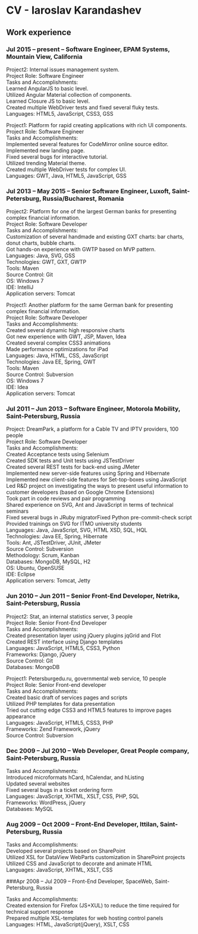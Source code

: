 # CV - Iaroslav Karandashev

## Work experience

### Jul 2015 – present – Software Engineer, EPAM Systems, Mountain View, California

Project2: Internal issues management system.  
Project Role: Software Engineer  
Tasks and Accomplishments:  
Learned AngularJS to basic level.  
Utilized Angular Material collection of components.  
Learned Closure JS to basic level.  
Created multiple WebDriver tests and fixed several fluky tests.  
Languages: HTML5, JavaScript, CSS3, GSS  

Project1: Platform for rapid creating applications with rich UI components.  
Project Role: Software Engineer  
Tasks and Accomplishments:  
Implemented several features for CodeMirror online source editor.  
Implemented new landing page.  
Fixed several bugs for interactive tutorial.  
Utilized trending Material theme.  
Created multiple WebDriver tests for complex UI.  
Languages: GWT, Java, HTML5, JavaScript, GSS  

### Jul 2013 – May 2015 – Senior Software Engineer, Luxoft, Saint-Petersburg, Russia/Bucharest, Romania

Project2: Platform for one of the largest German banks for presenting complex financial information.  
Project Role: Software Developer  
Tasks and Accomplishments:  
Customization of several handmade and existing GXT charts: bar charts, donut charts, bubble charts.  
Got hands-on experience with GWTP based on MVP pattern.  
Languages: Java, SVG, GSS  
Technologies: GWT, GXT, GWTP  
Tools: Maven  
Source Control: Git  
OS: Windows 7  
IDE: IntelliJ  
Application servers: Tomcat  

Project1: Another platform for the same German bank for presenting complex financial information.  
Project Role: Software Developer  
Tasks and Accomplishments:  
Created several dynamic high responsive charts  
Got new experience with GWT, JSP, Maven, Idea  
Created several complex CSS3 animations  
Made performance optimizations for iPad  
Languages: Java, HTML, CSS, JavaScript  
Technologies: Java EE, Spring, GWT  
Tools: Maven  
Source Control: Subversion  
OS: Windows 7  
IDE: Idea  
Application servers: Tomcat  

### Jul 2011 – Jun 2013 – Software Engineer, Motorola Mobility, Saint-Petersburg, Russia

Project: DreamPark, a platform for a Cable TV and IPTV providers, 100 people  
Project Role: Software Developer  
Tasks and Accomplishments:  
Created Acceptance tests using Selenium   
Created SDK tests and Unit tests using JSTestDriver  
Created several REST tests for back-end using JMeter  
Implemented new server-side features using Spring and Hibernate  
Implemented new client-side features for Set-top-boxes using JavaScript  
Led R&D project on investigating the ways to present useful information to customer developers (based on Google Chrome Extensions)  
Took part in code reviews and pair programming  
Shared experience on SVG, Ant and JavaScript in terms of technical seminars  
Fixed several bugs in JRuby migratorFixed Python pre-commit-check script  
Provided trainings on SVG for ITMO university students  
Languages: Java, JavaScript, SVG, HTML XSD, SQL, HQL  
Technologies: Java EE, Spring, Hibernate  
Tools: Ant, JSTestDriver, JUnit, JMeter  
Source Control: Subversion  
Methodology: Scrum, Kanban  
Databases: MongoDB, MySQL, H2  
OS: Ubuntu, OpenSUSE  
IDE: Eclipse  
Application servers: Tomcat, Jetty  
	
### Jun 2010 – Jun 2011 – Senior Front-End Developer, Netrika, Saint-Petersburg, Russia

Project2: Stat, an internal statistics server, 3 people  
Project Role: Senior Front-End Developer  
Tasks and Accomplishments:  
Created presentation layer using jQuery plugins jqGrid and Flot  
Created REST interface using Django templates  
Languages: JavaScript, HTML5, CSS3, Python  
Frameworks: Django, jQuery  
Source Control: Git  
Databases: MongoDB  

Project1: Petersburgedu.ru, governmental web service, 10 people  
Project Role: Senior Front-end developer  
Tasks and Accomplishments:  
Created basic draft of services pages and scripts  
Utilized PHP templates for data presentation  
Tried out cutting edge CSS3 and HTML5 features to improve pages appearance  
Languages: JavaScript, HTML5, CSS3, PHP  
Frameworks: Zend Framework, jQuery  
Source Control: Subversion  


### Dec 2009 – Jul 2010 – Web Developer, Great People company, Saint-Petersburg, Russia

Tasks and Accomplishments:  
Introduced microformats hCard, hCalendar, and hListing  
Updated several websites  
Fixed several bugs in a ticket ordering form  
Languages: JavaScript, XHTML, XSLT, CSS, PHP, SQL  
Frameworks: WordPress, jQuery  
Databases: MySQL  

### Aug 2009 – Oct 2009 – Front-End Developer, Ittilan, Saint-Petersburg, Russia

Tasks and Accomplishments:  
Developed several projects based on SharePoint  
Utilized XSL for DataView WebParts customization in SharePoint projects  
Utilized CSS and JavaScript to decorate and animate HTML  
Languages: JavaScript, XHTML, XSLT, CSS  

###Apr 2008 – Jul 2009 – Front-End Developer, SpaceWeb, Saint-Petersburg, Russia

Tasks and Accomplishments:  
Created extension for Firefox (JS+XUL) to reduce the time required for technical support response  
Prepared multiple XSL-templates for web hosting control panels  
Languages: HTML, JavaScript(jQuery), XSLT, CSS  
